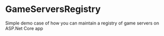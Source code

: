 # GameServersRegistry
Simple demo case of how you can maintain a registry of game servers on ASP.Net Core app

